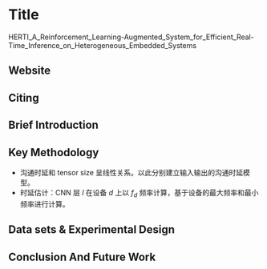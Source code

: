 # Title

HERTI_A_Reinforcement_Learning-Augmented_System_for_Efficient_Real-Time_Inference_on_Heterogeneous_Embedded_Systems

## Website
<!-- 网址，有DOI的建议用DOI地址-->

## Citing

<!-- 引用格式，建议使用latex格式-->

## Brief Introduction

<!-- 通过三五句话描述这篇文章，包括 1. 论文的应用场景；2. 论文克服已有方法的局限性；3. 论文主要的技术手段； 4. 论文的预期结果 -->

## Key Methodology
- 沟通时延和 tensor size 呈线性关系。以此分别建立输入输出的沟通时延模型。
- 时延估计：CNN 层 $l$ 在设备 $d$ 上以 $f_d$ 频率计算，基于设备的最大频率和最小频率进行计算。

<!-- 分点写，论述论文中主要技术手段的实施过程 -->


## Data sets & Experimental Design

<!-- 撰写实验环境的设置，实验的对象，实验的比较方面，以及实验的结果（不要列举数据，要概括谈） -->


## Conclusion And Future Work

<!-- 作者或者阅读者对本文工作的总结，以及未来可能的改进方向 -->
